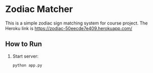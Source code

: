 
# Zodiac Matcher

This is a simple zodiac sign matching system for course project. The Heroku link is https://zodiac-50eecde7e409.herokuapp.com/

## How to Run

1. Start server:
   ```
   python app.py
   ```
